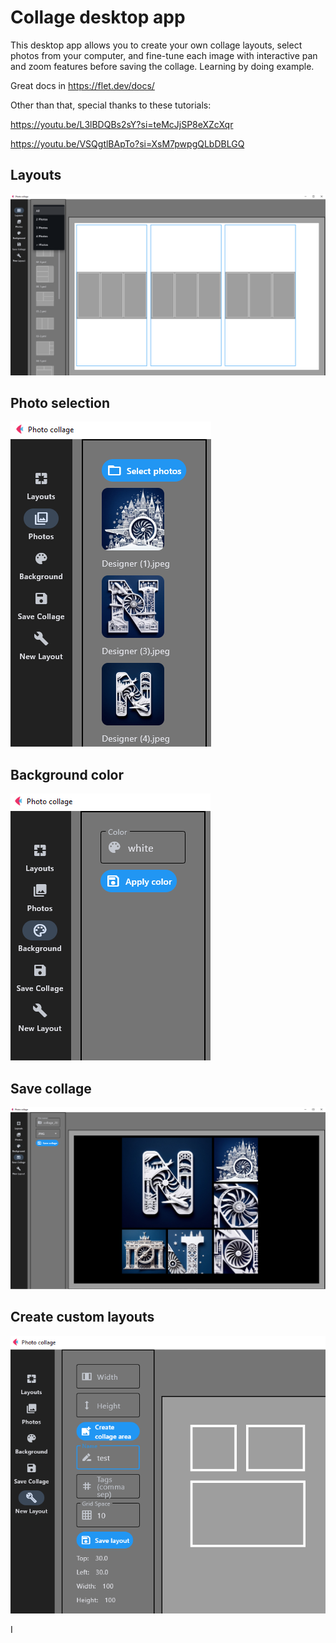 # Collage desktop app

This desktop app allows you to create your own collage layouts, select photos from your computer, and fine-tune each image with interactive pan and zoom features before saving the collage. Learning by doing example.

Great docs in https://flet.dev/docs/

Other than that, special thanks to these tutorials:

https://youtu.be/L3lBDQBs2sY?si=teMcJjSP8eXZcXqr 

https://youtu.be/VSQgtlBApTo?si=XsM7pwpgQLbDBLGQ

## Layouts
![alt text](./assets/image-1.png)

## Photo selection
![alt text](./assets/image-2.png)

## Background color
![alt text](./assets/image-3.png)

## Save collage
![alt text](./assets/image.png)

## Create custom layouts
![alt text](./assets/image-5.png)





I
